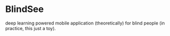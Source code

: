 # BlindSee
deep learning powered mobile application (theoretically) for blind people (in practice, this just a toy).
